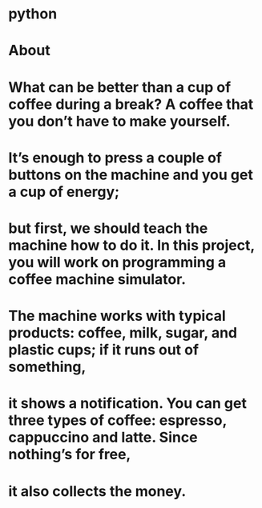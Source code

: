 # python
# About
# What can be better than a cup of coffee during a break? A coffee that you don’t have to make yourself. 
# It’s enough to press a couple of buttons on the machine and you get a cup of energy; 
# but first, we should teach the machine how to do it. In this project, you will work on programming a coffee machine simulator. 
# The machine works with typical products: coffee, milk, sugar, and plastic cups; if it runs out of something, 
# it shows a notification. You can get three types of coffee: espresso, cappuccino and latte. Since nothing’s for free, 
# it also collects the money.
